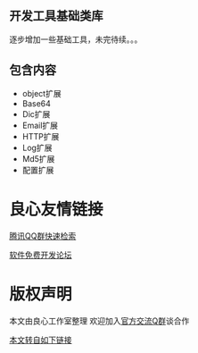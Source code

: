 ## 开发工具基础类库
逐步增加一些基础工具，未完待续。。。
## 包含内容
 - object扩展
 - Base64
 - Dic扩展
 - Email扩展
 - HTTP扩展
 - Log扩展
 - Md5扩展
 - 配置扩展


 # 良心友情链接

[腾讯QQ群快速检索](http://u.720life.cn/s/8cf73f7c)

[软件免费开发论坛](http://u.720life.cn/s/bbb01dc0)

# 版权声明 

本文由良心工作室整理 欢迎加入[官方交流Q群](https://u.720life.cn/s/f2316816)谈合作

[本文转自如下链接](http://u.720life.cn/g/2e71d0f0a5c601172267ba20d3a43c6e665e9adfa7fcf4c7f525da25d083a24515fce806bbc0a8b21401f31bab57b10c06e48019831c2dc3d5309b38221bf44d)